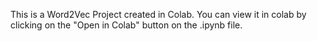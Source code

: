 This is a Word2Vec Project created in Colab. You can view it in colab by clicking on the "Open in Colab" button on the .ipynb file.
